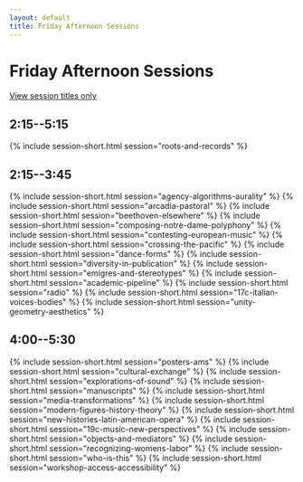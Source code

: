 ```yaml
---
layout: default
title: Friday Afternoon Sessions
---
```


# Friday Afternoon Sessions

[View session titles only](index-short)

## 2:15--5:15

{% include session-short.html session="roots-and-records" %}

## 2:15--3:45

{% include session-short.html session="agency-algorithms-aurality" %}
{% include session-short.html session="arcadia-pastoral" %}
{% include session-short.html session="beethoven-elsewhere" %}
{% include session-short.html session="composing-notre-dame-polyphony" %}
{% include session-short.html session="contesting-european-music" %}
{% include session-short.html session="crossing-the-pacific" %}
{% include session-short.html session="dance-forms" %}
{% include session-short.html session="diversity-in-publication" %}
{% include session-short.html session="emigres-and-stereotypes" %}
{% include session-short.html session="academic-pipeline" %}
{% include session-short.html session="radio" %}
{% include session-short.html session="17c-italian-voices-bodies" %}
{% include session-short.html session="unity-geometry-aesthetics" %}


## 4:00--5:30

{% include session-short.html session="posters-ams" %}
{% include session-short.html session="cultural-exchange" %}
{% include session-short.html session="explorations-of-sound" %}
{% include session-short.html session="manuscripts" %}
{% include session-short.html session="media-transformations" %}
{% include session-short.html session="modern-figures-history-theory" %}
{% include session-short.html session="new-histories-latin-american-opera" %}
{% include session-short.html session="19c-music-new-perspectives" %}
{% include session-short.html session="objects-and-mediators" %}
{% include session-short.html session="recognizing-womens-labor" %}
{% include session-short.html session="who-is-this" %}
{% include session-short.html session="workshop-access-accessibility" %}
